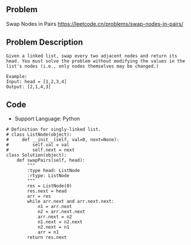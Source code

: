 ## Problem
Swap Nodes in Pairs
https://leetcode.cn/problems/swap-nodes-in-pairs/

## Problem Description
```
Given a linked list, swap every two adjacent nodes and return its head. You must solve the problem without modifying the values in the list's nodes (i.e., only nodes themselves may be changed.)

Example:
Input: head = [1,2,3,4]
Output: [2,1,4,3]
```

## Code

- Support Language: Python

```
# Definition for singly-linked list.
# class ListNode(object):
#     def __init__(self, val=0, next=None):
#         self.val = val
#         self.next = next
class Solution(object):
    def swapPairs(self, head):
        """
        :type head: ListNode
        :rtype: ListNode
        """
        res = ListNode(0)
        res.next = head
        arr = res
        while arr.next and arr.next.next:
            n1 = arr.next
            n2 = arr.next.next
            arr.next = n2
            n1.next = n2.next
            n2.next = n1
            arr = n1
        return res.next
```
